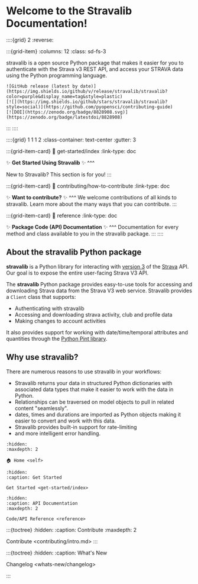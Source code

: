 # Welcome to the Stravalib Documentation!

::::{grid} 2
:reverse:

:::{grid-item}
:columns: 12
:class: sd-fs-3

stravalib is a open source Python package that makes it easier for you to authenticate
with the Strava v3 REST API, and access your STRAVA data using
the Python programming language.

```{only} html
![GitHub release (latest by date)](https://img.shields.io/github/v/release/stravalib/stravalib?color=purple&display_name=tag&style=plastic)
[![](https://img.shields.io/github/stars/stravalib/stravalib?style=social)](https://github.com/pyopensci/contributing-guide)
[![DOI](https://zenodo.org/badge/8828908.svg)](https://zenodo.org/badge/latestdoi/8828908)

```
:::
::::

::::{grid} 1 1 1 2
:class-container: text-center
:gutter: 3

:::{grid-item-card}
:link: get-started/index
:link-type: doc

✨ **Get Started Using Stravalib** ✨
^^^

New to Stravalib? This section is for you!
:::

:::{grid-item-card}
:link: contributing/how-to-contribute
:link-type: doc

✨ **Want to contribute?** ✨
^^^
We welcome contributions of all kinds to stravalib. Learn more about the many
ways that you can contribute.
:::

:::{grid-item-card}
:link: reference
:link-type: doc

✨ **Package Code (API) Documentation** ✨
^^^
Documentation for every method and class available to you
in the stravalib package.
:::
::::

## About the stravalib Python package

**stravalib** is a Python library for interacting with
[version 3](https://developers.strava.com/docs/reference/) of the
[Strava](https://www.strava.com) API. Our goal is to expose the entire user-facing
Strava V3 API.

The **stravalib** Python package provides easy-to-use tools for accessing and
downloading Strava data from the Strava V3 web service. Stravalib provides a
`Client` class that supports:

* Authenticating with stravalib
* Accessing and downloading strava activity, club and profile data
* Making changes to account activities

It also provides support for working with date/time/temporal attributes
and quantities through the [Python Pint library](https://pypi.org/project/Pint/).

## Why use stravalib?

There are numerous reasons to use stravalib in your workflows:

* Stravalib returns your data in structured Python dictionaries with associated data types that make it easier to work with the data in Python.
* Relationships can be traversed on model objects to pull in related content "seamlessly".
* dates, times and durations are imported as Python objects making it easier to convert and work with this data.
* Stravalib provides built-in support for rate-limiting
*  and more intelligent error handling.


```{toctree}
:hidden:
:maxdepth: 2

🏠 Home <self>
```

```{toctree}
:hidden:
:caption: Get Started

Get Started <get-started/index>

```

```{toctree}
:hidden:
:caption: API Documentation
:maxdepth: 2

Code/API Reference <reference>
```


:::{toctree}
:hidden:
:caption: Contribute
:maxdepth: 2

Contribute <contributing/intro.md>
:::

:::{toctree}
:hidden:
:caption: What's New

Changelog <whats-new/changelog>

:::
